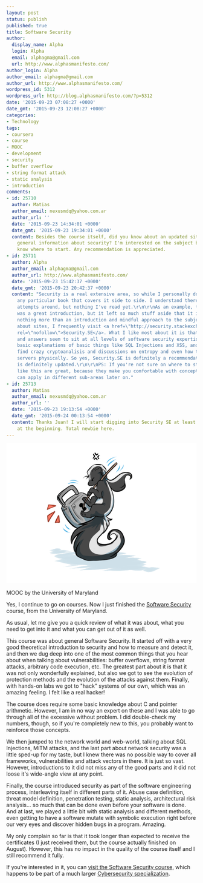 ```yaml
---
layout: post
status: publish
published: true
title: Software Security
author:
  display_name: Alpha
  login: Alpha
  email: alphagma@gmail.com
  url: http://www.alphasmanifesto.com/
author_login: Alpha
author_email: alphagma@gmail.com
author_url: http://www.alphasmanifesto.com/
wordpress_id: 5312
wordpress_url: http://blog.alphasmanifesto.com/?p=5312
date: '2015-09-23 07:08:27 +0000'
date_gmt: '2015-09-23 12:08:27 +0000'
categories:
- Technology
tags:
- coursera
- course
- MOOC
- development
- security
- buffer overflow
- string format attack
- static analysis
- introduction
comments:
- id: 25710
  author: Matias
  author_email: nexusmdq@yahoo.com.ar
  author_url: ''
  date: '2015-09-23 14:34:01 +0000'
  date_gmt: '2015-09-23 19:34:01 +0000'
  content: Besides the course itself, did you know about an updated site/book with
    general information about security? I'm interested on the subject but I don't
    know where to start. Any recommendation is appreciated.
- id: 25711
  author: Alpha
  author_email: alphagma@gmail.com
  author_url: http://www.alphasmanifesto.com/
  date: '2015-09-23 15:42:37 +0000'
  date_gmt: '2015-09-23 20:42:37 +0000'
  content: "Security is a real extensive area, so while I personally don't know of
    any particular book that covers it side to side. I understand there must be good
    attempts around, but nothing I've read yet.\r\n\r\nAs an example, this course
    was a great introduction, but it left so much stuff aside that it is, really,
    nothing more than an introduction and mindful approach to the subject.\r\n\r\nNow,
    about sites, I frequently visit <a href=\"http://security.stackexchange.com/\"
    rel=\"nofollow\">Security.SE</a>. What I like most about it is that questions
    and answers seem to sit at all levels of software security expertise. You'll find
    basic explanations of basic things like SQL Injections and XSS, and then you'll
    find crazy cryptoanalisis and discussions on entropy and even how to protect your
    servers physically. So yes, Security.SE is definitely a recommendation, and it
    is definitely updated.\r\n\r\nPS: If you're not sure on where to start, courses
    like this are great, because they make you comfortable with concepts that you
    can apply in different sub-areas later on."
- id: 25713
  author: Matias
  author_email: nexusmdq@yahoo.com.ar
  author_url: ''
  date: '2015-09-23 19:13:54 +0000'
  date_gmt: '2015-09-24 00:13:54 +0000'
  content: Thanks Juan! I will start digging into Security SE at least with easy stuff
    at the beginning. Total newbie here.
---
```


![](/assets/candado.png)

MOOC by the University of Maryland


Yes, I continue to go on courses. Now I just finished the <a href="https://www.coursera.org/course/softwaresec">Software Security</a> course, from the University of Maryland.

As usual, let me give you a quick review of what it was about, what you need to get into it and what you can get out of it as well.

<!--more-->

This course was about general Software Security. It started off with a very good theoretical introduction to security and how to measure and detect it, and then we dug deep into one of the most common things that you hear about when talking about vulnerabilities: buffer overflows, string format attacks, arbitrary code execution, etc. The greatest part about it is that it was not only wonderfully explained, but also we got to see the evolution of protection methods and the evolution of the attacks against them. Finally, with hands-on labs we got to "hack" systems of our own, which was an amazing feeling. I felt like a real hacker!

The course does require some basic knowledge about C and pointer arithmetic. However, I am in no way an expert on these and I was able to go through all of the excessive without problem. I did double-check my numbers, though, so if you're completely new to this, you probably want to reinforce those concepts.

We then jumped to the network world and web-world, talking about SQL Injections, MiTM attacks, and the last part about network security was a little sped-up for my taste, but I knew there was no possible way to cover all frameworks, vulnerabilities and attack vectors in there. It is just so vast. However, introductions to it did not miss any of the good parts and it did not loose it's wide-angle view at any point.

Finally, the course introduced security as part of the software engineering process, interleaving itself in different parts of it. Abuse case definition, threat model definition, penetration testing, static analysis, architectural risk analysis... so much that can be done even before your software is done. And at last, we played a little bit with static analysis and different methods, even getting to have a software mutate with symbolic execution right before our very eyes and discover hidden bugs in a program. Amazing.

My only complain so far is that it took longer than expected to receive the certificates (I just received them, but the course actually finished on August). However, this has no impact in the quality of the course itself and I still recommend it fully.

If you're interested in it, you can <a href="https://www.coursera.org/course/softwaresec">visit the Software Security course</a>, which happens to be part of a much larger <a href="https://www.coursera.org/specialization/cybersecurity/7">Cybersecurity specialization</a>.
